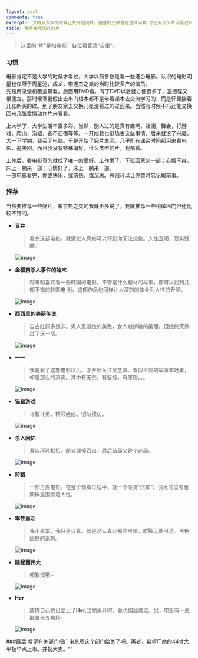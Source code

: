 ```yaml
---
layout: post
comments: true
excerpt:  大概从大学的时候正式开始阅片。宿舍的兄弟曾经这样问我:你还有什么片没看过吗？ 如今已工作多年，好像这个阅片的习惯依然没有什么变化。想想还是写篇文纪念下吧。]
title: 那些年我阅过的片
---
```

> 这里的“片”是指电影，各位看官请“自重”。

### 习惯
电影肯定不是大学的时候才看过，大学以前多数是看一些港台电影。认识的电影明星也仅限于周星驰，成龙，李连杰之类的当时比较多产的演员。  
先是用录像机租盒带看，后面用DVD看。有了DVD以后就方便很多了，盗版碟又很便宜。那时候寒暑假出去串门根本都不是带着课本去交流学习的，而是怀里揣着几张新买的碟。到了朋友家去交换几张没看过的碟回来。当然有时候不巧还能交换回来几张爱情动作片来看看。

上大学了，大学生活丰富多彩。当然，别人过的是真有趣啊，社团，舞会，打游戏，爬山，泡妞，夜不归宿等等。一开始我也挺热衷这些事情，后来就没了兴趣。大一下学期，我买了电脑。于是开始了阅片生涯。几乎所有课余时间都用来看电影，追美剧。而且我没有特殊偏好，什么类型的片，我都看。

工作后，看电影真的就成了唯一的爱好。工作累了，下班回家来一部；心情不爽，床上一躺来一部；心情好了，床上一躺来一部。  
一部电影看完，你或快乐，或伤感，或沉思。总归可以让你暂时忘记眼前事。

### 推荐
当然要推荐一些好片，东京热之类的我就不多说了。我就推荐一些稍微冷门但还比较不错的。

*  **盲井**

	> 看完这部电影，就感觉人真的可以坏到你无法想象。人性丑陋，现实残酷。

	![image](../../images/mangjing.jpg)

* **金福南杀人事件的始末**

	> 越来越喜欢看一些韩国的电影。不管是什么题材的故事，都可以找到几部不错的韩国电	  影。这部作品也同样让人深刻的体会到人性的丑陋。

	![image](../../images/jinfunan.jpg)

* **西西里的美丽传说**

	> 自古红颜多是非。男人垂涎她的美色，女人嫉妒她的美丽。但她终究熬过了这一切。

	![image](../../images/xixili.jpg)
  
* **一一**

	> 我是看了这部电影以后，才开始关注吴念真。看似平淡的故事和场景，却是那么的真实。其中有无奈，有坚持，有原则。。。

	![image](../../images/yiyi.jpg)

* **猫鼠游戏**

	> 斗智斗勇，精彩绝伦。切勿模仿。

	![image](../../images/maoshuyouxi.jpg)
	
* **杀人回忆**

	> 看似环环相扣，却又漏掉百出。最后结局又是个迷局。

	![image](../../images/sharenhuiyi.jpg)
	
* **狩猎**

	> 一部丹麦电影。在整个观看过程中，就一个感觉“压抑”。引发的思考也同样是围绕着人性。

	![image](../../images/shoulie.jpg)
	
* **率性而活**

	> 我不是笨，我只是认真。就是这认真让那些黑暗，肮脏无处可逃。黑色幽默的讽刺。

	![image](../../images/shuaixingerhuo.jpg)

* **隐秘而伟大**

	> 都教授哦~

	![image](../../images/yincang.jpg)
	
* **Her**

	> 放佛自己也已爱上了**Her**,当她离开时，竟也如此难过。另，电影有一处取景自五角场。

	![image](../../images/her.jpg)
	
###最后
希望有关部门把广电总局这个部门给关了吧。再者，希望厂商的44寸大平板早点上市。并祝大卖。“”